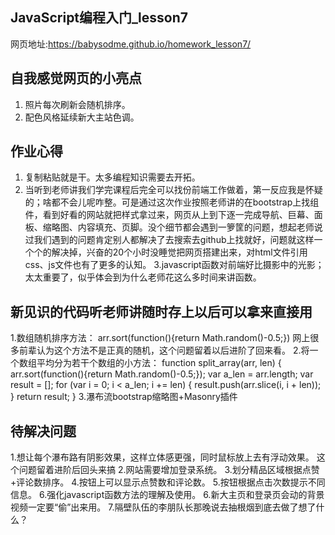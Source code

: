 ## JavaScript编程入门_lesson7

网页地址:https://babysodme.github.io/homework_lesson7/


## 
## 自我感觉网页的小亮点

1. 照片每次刷新会随机排序。
2. 配色风格延续新大主站色调。


## 作业心得

1. 复制粘贴就是干。太多编程知识需要去开拓。
2. 当听到老师讲我们学完课程后完全可以找份前端工作做着，第一反应我是怀疑的；啥都不会儿呢咋整。可是通过这次作业按照老师讲的在bootstrap上找组件，看到好看的网站就把样式拿过来，网页从上到下逐一完成导航、巨幕、面板、缩略图、内容填充、页脚。没个细节都会遇到一箩筐的问题，想起老师说过我们遇到的问题肯定别人都解决了去搜索去github上找就好，问题就这样一个个的解决掉，兴奋的20个小时没睡觉把网页搭建出来，对html文件引用css、js文件也有了更多的认知。
3.javascript函数对前端好比摄影中的光影；太太重要了，似乎体会到为什么老师花这么多时间来讲函数。

## 新见识的代码听老师讲随时存上以后可以拿来直接用

1.数组随机排序方法： 
arr.sort(function(){return Math.random()-0.5;})
网上很多前辈认为这个方法不是正真的随机，这个问题留着以后进阶了回来看。
2.将一个数组平均分为若干个数组的小方法：
function split_array(arr, len) {
arr.sort(function(){return Math.random()-0.5;});
var a_len = arr.length;
var result = [];
for (var i = 0; i < a_len; i += len) {
result.push(arr.slice(i, i + len));
}
return result;
}
3.瀑布流bootstrap缩略图+Masonry插件


## 待解决问题

1.想让每个瀑布路有阴影效果，这样立体感更强，同时鼠标放上去有浮动效果。
这个问题留着进阶后回头来搞
2.网站需要增加登录系统。
3.划分精品区域根据点赞+评论数排序。
4.按钮上可以显示点赞数和评论数。
5.按钮根据点击次数提示不同信息。
6.强化javascript函数方法的理解及使用。
6.新大主页和登录页会动的背景视频一定要“偷”出来用。
7.隔壁队伍的李朋队长那晚说去抽根烟到底去做了想了什么？

